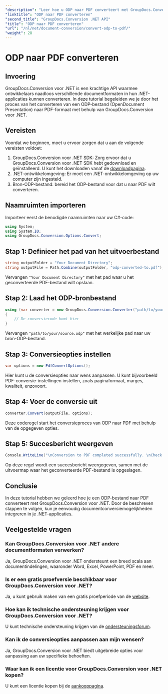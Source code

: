 ```yaml
---
"description": "Leer hoe u ODP naar PDF converteert met GroupDocs.Conversion voor .NET. Volg onze stapsgewijze handleiding voor een naadloze documentconversie."
"linktitle": "ODP naar PDF converteren"
"second_title": "GroupDocs.Conversion .NET API"
"title": "ODP naar PDF converteren"
"url": "/nl/net/document-conversion/convert-odp-to-pdf/"
"weight": 28
---
```


# ODP naar PDF converteren

## Invoering
GroupDocs.Conversion voor .NET is een krachtige API waarmee ontwikkelaars naadloos verschillende documentformaten in hun .NET-applicaties kunnen converteren. In deze tutorial begeleiden we je door het proces van het converteren van een ODP-bestand (OpenDocument Presentation) naar PDF-formaat met behulp van GroupDocs.Conversion voor .NET.
## Vereisten
Voordat we beginnen, moet u ervoor zorgen dat u aan de volgende vereisten voldoet:
1. GroupDocs.Conversion voor .NET SDK: Zorg ervoor dat u GroupDocs.Conversion voor .NET SDK hebt gedownload en geïnstalleerd. U kunt het downloaden vanaf de [downloadpagina](https://releases.groupdocs.com/conversion/net/).
2. .NET-ontwikkelomgeving: Er moet een .NET-ontwikkelomgeving op uw computer zijn ingesteld.
3. Bron-ODP-bestand: bereid het ODP-bestand voor dat u naar PDF wilt converteren.

## Naamruimten importeren
Importeer eerst de benodigde naamruimten naar uw C#-code:
```csharp
using System;
using System.IO;
using GroupDocs.Conversion.Options.Convert;
```
## Stap 1: Definieer het pad van het uitvoerbestand
```csharp
string outputFolder = "Your Document Directory";
string outputFile = Path.Combine(outputFolder, "odp-converted-to.pdf");
```
Vervangen `"Your Document Directory"` met het pad waar u het geconverteerde PDF-bestand wilt opslaan.
## Stap 2: Laad het ODP-bronbestand
```csharp
using (var converter = new GroupDocs.Conversion.Converter("path/to/your/source.odp"))
{
    // De conversiecode komt hier
}
```
Vervangen `"path/to/your/source.odp"` met het werkelijke pad naar uw bron-ODP-bestand.
## Stap 3: Conversieopties instellen
```csharp
var options = new PdfConvertOptions();
```
Hier kunt u de conversieopties naar wens aanpassen. U kunt bijvoorbeeld PDF-conversie-instellingen instellen, zoals paginaformaat, marges, kwaliteit, enzovoort.
## Stap 4: Voer de conversie uit
```csharp
converter.Convert(outputFile, options);
```
Deze coderegel start het conversieproces van ODP naar PDF met behulp van de opgegeven opties.
## Stap 5: Succesbericht weergeven
```csharp
Console.WriteLine("\nConversion to PDF completed successfully. \nCheck output in {0}", outputFolder);
```
Op deze regel wordt een succesbericht weergegeven, samen met de uitvoermap waar het geconverteerde PDF-bestand is opgeslagen.

## Conclusie
In deze tutorial hebben we geleerd hoe je een ODP-bestand naar PDF converteert met GroupDocs.Conversion voor .NET. Door de beschreven stappen te volgen, kun je eenvoudig documentconversiemogelijkheden integreren in je .NET-applicaties.
## Veelgestelde vragen
### Kan GroupDocs.Conversion voor .NET andere documentformaten verwerken?
Ja, GroupDocs.Conversion voor .NET ondersteunt een breed scala aan documentindelingen, waaronder Word, Excel, PowerPoint, PDF en meer.
### Is er een gratis proefversie beschikbaar voor GroupDocs.Conversion voor .NET?
Ja, u kunt gebruik maken van een gratis proefperiode van de [website](https://releases.groupdocs.com/).
### Hoe kan ik technische ondersteuning krijgen voor GroupDocs.Conversion voor .NET?
U kunt technische ondersteuning krijgen van de [ondersteuningsforum](https://forum.groupdocs.com/c/conversion/11).
### Kan ik de conversieopties aanpassen aan mijn wensen?
Ja, GroupDocs.Conversion voor .NET biedt uitgebreide opties voor aanpassing aan uw specifieke behoeften.
### Waar kan ik een licentie voor GroupDocs.Conversion voor .NET kopen?
U kunt een licentie kopen bij de [aankooppagina](https://purchase.groupdocs.com/buy).